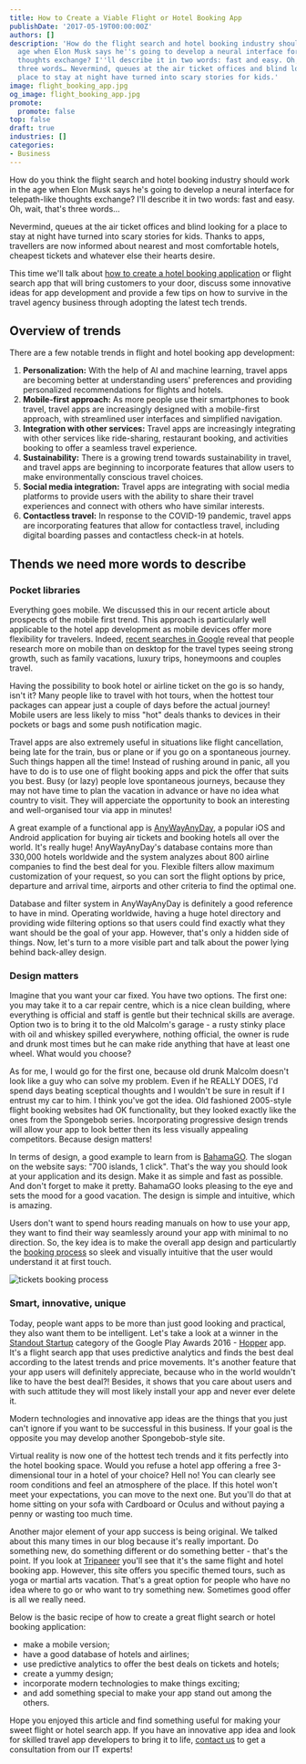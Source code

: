 ```yaml
---
title: How to Create a Viable Flight or Hotel Booking App
publishDate: '2017-05-19T00:00:00Z'
authors: []
description: 'How do the flight search and hotel booking industry should work in the
  age when Elon Musk says he''s going to develop a neural interface for telepath-like
  thoughts exchange? I''ll describe it in two words: fast and easy. Oh, wait, that''s
  three words… Nevermind, queues at the air ticket offices and blind looking for a
  place to stay at night have turned into scary stories for kids.'
image: flight_booking_app.jpg
og_image: flight_booking_app.jpg
promote:
  promote: false
top: false
draft: true
industries: []
categories:
- Business
---
```

<script type="application/ld+json">
{
 "@context": "https://schema.org",
 "@type": "Article",
 "author": "Anadea",
 "name": "Time to Innovate or How to Create a Viable Flight and Hotel Booking App"
}
</script>

How do you think the flight search and hotel booking industry should work in the age when Elon Musk says he's going to develop a neural interface for telepath-like thoughts exchange? I'll describe it in two words: fast and easy. Oh, wait, that's three words…

Nevermind, queues at the air ticket offices and blind looking for a place to stay at night have turned into scary stories for kids. Thanks to apps, travellers are now informed about nearest and most comfortable hotels, cheapest tickets and whatever else their hearts desire.

This time we'll talk about [how to create a hotel booking application](https://anadea.info/solutions/travel-app-development) or flight search app that will bring customers to your door, discuss some innovative ideas for app development and provide a few tips on how to survive in the travel agency business through adopting the latest tech trends.

## Overview of trends
There are a few notable trends in flight and hotel booking app development:

1. __Personalization:__ With the help of AI and machine learning, travel apps are becoming better at understanding users' preferences and providing personalized recommendations for flights and hotels.
2. __Mobile-first approach:__ As more people use their smartphones to book travel, travel apps are increasingly designed with a mobile-first approach, with streamlined user interfaces and simplified navigation.
3. __Integration with other services:__ Travel apps are increasingly integrating with other services like ride-sharing, restaurant booking, and activities booking to offer a seamless travel experience.
4. __Sustainability:__ There is a growing trend towards sustainability in travel, and travel apps are beginning to incorporate features that allow users to make environmentally conscious travel choices.
5. __Social media integration:__ Travel apps are integrating with social media platforms to provide users with the ability to share their travel experiences and connect with others who have similar interests.
6. __Contactless travel:__ In response to the COVID-19 pandemic, travel apps are incorporating features that allow for contactless travel, including digital boarding passes and contactless check-in at hotels.

## Thends we need more words to describe
### Pocket libraries

Everything goes mobile. We discussed this in our recent article about prospects of the mobile first trend. This approach is particularly well applicable to the hotel app development as mobile devices offer more flexibility for travelers. Indeed, [recent searches in Google](https://www.thinkwithgoogle.com/consumer-insights/consumer-trends/summer-travel-trends-search-insights-vacation/) reveal that people research more on mobile than on desktop for the travel types seeing strong growth, such as family vacations, luxury trips, honeymoons and couples travel.

Having the possibility to book hotel or airline ticket on the go is so handy, isn't it? Many people like to travel with hot tours, when the hottest tour packages can appear just a couple of days before the actual journey! Mobile users are less likely to miss "hot" deals thanks to devices in their pockets or bags and some push notification magic.

Travel apps are also extremely useful in situations like flight cancellation, being late for the train, bus or plane or if you go on a spontaneous journey. Such things happen all the time! Instead of rushing around in panic, all you have to do is to use one of flight booking apps and pick the offer that suits you best. Busy (or lazy) people love spontaneous journeys, because they may not have time to plan the vacation in advance or have no idea what country to visit. They will apperciate the opportunity to book an interesting and well-organised tour via app in minutes!

A great example of a functional app is <a href="https://www.anywayanyday.com/?language=en" rel="nofollow" target="_blank">AnyWayAnyDay</a>, a popular iOS and Android application for buying air tickets and booking hotels all over the world. It's really huge! AnyWayAnyDay's database contains more than 330,000 hotels worldwide and the system analyzes about 800 airline companies to find the best deal for you. Flexible filters allow maximum customization of your request, so you can sort the flight options by price, departure and arrival time, airports and other criteria to find the optimal one.

Database and filter system in AnyWayAnyDay is definitely a good reference to have in mind. Operating worldwide, having a huge hotel directory and providing wide filtering options so that users could find exactly what they want should be the goal of your app. However, that's only a hidden side of things. Now, let's turn to a more visible part and talk about the power lying behind back-alley design.

### Design matters

Imagine that you want your car fixed. You have two options. The first one: you may take it to a car repair centre, which is a nice clean building, where everything is official and staff is gentle but their technical skills are average. Option two is to bring it to the old Malcolm's garage - a rusty stinky place with oil and whiskey spilled everywhere, nothing official, the owner is rude and drunk most times but he can make ride anything that have at least one wheel. What would you choose?

As for me, I would go for the first one, because old drunk Malcolm doesn't look like a guy who can solve my problem. Even if he REALLY DOES, I'd spend days beating sceptical thoughts and I wouldn't be sure in result if I entrust my car to him. I think you've got the idea. Old fashioned 2005-style flight booking websites had OK functionality, but they looked exactly like the ones from the Spongebob series. Incorporating progressive design trends will allow your app to look better then its less visually appealing competitors. Because design matters!

In terms of design, a good example to learn from is <a href="https://www.bahamago.com/" rel="nofollow" target="_blank">BahamaGO</a>. The slogan on the website says: "700 islands, 1 click". That's the way you should look at your application and its design. Make it as simple and fast as possible. And don't forget to make it pretty. BahamaGO looks pleasing to the eye and sets the mood for a good vacation. The design is simple and intuitive, which is amazing.

Users don't want to spend hours reading manuals on how to use your app, they want to find their way seamlessly around your app with minimal to no direction. So, the key idea is to make the overall app design and particulartly the [booking process](https://dribbble.com/shots/3272854-Flyapp) so sleek and visually intuitive that the user would understand it at first touch.

<img src="https://cdn.dribbble.com/users/1091757/screenshots/3272854/flyapp.gif" alt="tickets booking process">

### Smart, innovative, unique

Today, people want apps to be more than just good looking and practical, they also want them to be intelligent. Let's take a look at a winner in the [Standout Startup](https://www.nextpit.com/houzz-wins-best-app-at-google-play-awards) category of the Google Play Awards 2016 - <a href="https://www.hopper.com/" rel="nofollow" target="_blank">Hopper</a> app. It's a flight search app that uses predictive analytics and finds the best deal according to the latest trends and price movements. It's another feature that your app users will definitely appreciate, because who in the world wouldn't like to have the best deal?! Besides, it shows that you care about users and with such attitude they will most likely install your app and never ever delete it.

Modern technologies and innovative app ideas are the things that you just can't ignore if you want to be successful in this business. If your goal is the opposite you may develop another Spongebob-style site.

Virtual reality is now one of the hottest tech trends and it fits perfectly into the hotel booking space. Would you refuse a hotel app offering a free 3-dimensional tour in a hotel of your choice? Hell no! You can clearly see room conditions and feel an atmosphere of the place. If this hotel won't meet your expectations, you can move to the next one. But you'll do that at home sitting on your sofa with Cardboard or Oculus and without paying a penny or wasting too much time.

Another major element of your app success is being original. We talked about this many times in our blog because it's really important. Do something new, do something different or do something better - that's the point. If you look at [Tripaneer](https://anadea.info/projects/ebookingservices) you'll see that it's the same flight and hotel booking app. However, this site offers you specific themed tours, such as yoga or martial arts vacation. That's a great option for people who have no idea where to go or who want to try something new. Sometimes good offer is all we really need.

Below is the basic recipe of how to create a great flight search or hotel booking application:

* make a mobile version;
* have a good database of hotels and airlines;
* use predictive analytics to offer the best deals on tickets and hotels;
* create a yummy design;
* incorporate modern technologies to make things exciting;
* and add something special to make your app stand out among the others.

Hope you enjoyed this article and find something useful for making your sweet flight or hotel search app. If you have an innovative app idea and look for skilled travel app developers to bring it to life, [contact us](https://anadea.info/contacts) to get a consultation from our IT experts!
